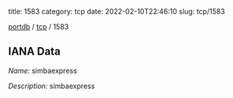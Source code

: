 title: 1583
category: tcp
date: 2022-02-10T22:46:10
slug: tcp/1583

[portdb](/) / [tcp](/category/tcp.html) / 1583


## IANA Data

_Name:_ simbaexpress

_Description:_ simbaexpress

